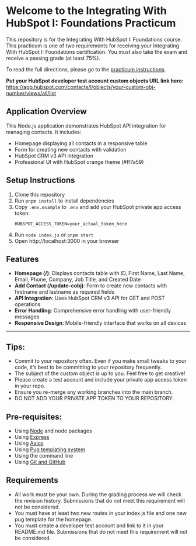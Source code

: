 # Welcome to the Integrating With HubSpot I: Foundations Practicum

This repository is for the Integrating With HubSpot I: Foundations course. This practicum is one of two requirements for receiving your Integrating With HubSpot I: Foundations certification. You must also take the exam and receive a passing grade (at least 75%).

To read the full directions, please go to the [practicum instructions](https://app.hubspot.com/academy/l/tracks/1092124/1093824/5493?language=en).

**Put your HubSpot developer test account custom objects URL link here:** https://app.hubspot.com/contacts/l/objects/your-custom-obj-number/views/all/list

## Application Overview
This Node.js application demonstrates HubSpot API integration for managing contacts. It includes:
- Homepage displaying all contacts in a responsive table
- Form for creating new contacts with validation
- HubSpot CRM v3 API integration
- Professional UI with HubSpot orange theme (#ff7a59)

## Setup Instructions
1. Clone this repository
2. Run `pnpm install` to install dependencies
3. Copy `.env.example` to `.env` and add your HubSpot private app access token:
   ```
   HUBSPOT_ACCESS_TOKEN=your_actual_token_here
   ```
4. Run `node index.js` or `pnpm start`
5. Open http://localhost:3000 in your browser

## Features
- **Homepage (/)**: Displays contacts table with ID, First Name, Last Name, Email, Phone, Company, Job Title, and Created Date
- **Add Contact (/update-cobj)**: Form to create new contacts with firstname and lastname as required fields
- **API Integration**: Uses HubSpot CRM v3 API for GET and POST operations
- **Error Handling**: Comprehensive error handling with user-friendly messages
- **Responsive Design**: Mobile-friendly interface that works on all devices

___
## Tips:
- Commit to your repository often. Even if you make small tweaks to your code, it’s best to be committing to your repository frequently.
- The subject of the custom object is up to you. Feel free to get creative!
- Please create a test account and include your private app access token in your repo.
- Ensure you re-merge any working branches into the main branch.
- DO NOT ADD YOUR PRIVATE APP TOKEN TO YOUR REPOSITORY. 

## Pre-requisites:
- Using [Node](https://nodejs.org/en/download) and node packages
- Using [Express](https://expressjs.com/en/starter/installing.html)
- Using [Axios](https://axios-http.com/docs/intro)
- Using [Pug templating system](https://pugjs.org/api/getting-started.html)
- Using the command line
- Using [Git and GitHub](https://product.hubspot.com/blog/git-and-github-tutorial-for-beginners)

## Requirements
- All work must be your own. During the grading process we will check the revision history. Submissions that do not meet this requirement will not be considered.
- You must have at least two new routes in your index.js file and one new pug template for the homepage.
- You must create a developer test account and link to it in your README.md file. Submissions that do not meet this requirement will not be considered.
